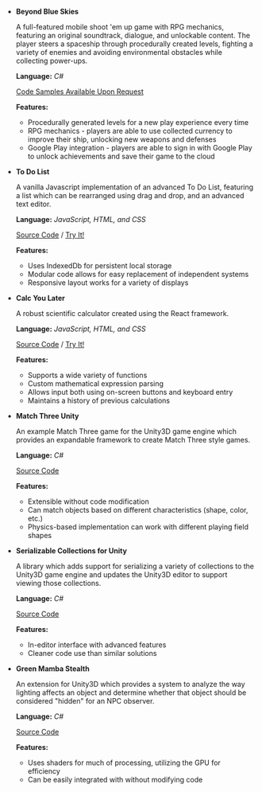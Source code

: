 
- **Beyond Blue Skies**
    
    A full-featured mobile shoot 'em up game with RPG mechanics, featuring an original soundtrack, dialogue, and unlockable content. The player steers a spaceship through procedurally created levels, fighting a variety of enemies and avoiding environmental obstacles while collecting power-ups.
 
    **Language:** _C#_

    [Code Samples Available Upon Request]()

    **Features:**
    - Procedurally generated levels for a new play experience every time
    - RPG mechanics - players are able to use collected currency to improve their ship, unlocking new weapons and defenses
    - Google Play integration - players are able to sign in with Google Play to unlock achievements and save their game to the cloud


- **To Do List**
    
    A vanilla Javascript implementation of an advanced To Do List, featuring a list which can be rearranged using drag and drop, and an advanced text editor.
 
    **Language:** _JavaScript, HTML, and CSS_

    [Source Code](https://github.com/DameonL/ToDoList) / [Try It!](https://dameonl.github.io/ToDoList/)

    **Features:**
    - Uses IndexedDb for persistent local storage
    - Modular code allows for easy replacement of independent systems
    - Responsive layout works for a variety of displays


- **Calc You Later**
    
    A robust scientific calculator created using the React framework.
 
    **Language:** _JavaScript, HTML, and CSS_

    [Source Code](https://github.com/DameonL/CalcYouLater) / [Try It!](https://dameonl.github.io/CalcYouLater/)

    **Features:**
    - Supports a wide variety of functions
    - Custom mathematical expression parsing
    - Allows input both using on-screen buttons and keyboard entry
    - Maintains a history of previous calculations


- **Match Three Unity**
    
    An example Match Three game for the Unity3D game engine which provides an expandable framework to create Match Three style games.
 
    **Language:** _C#_

    [Source Code](https://github.com/DameonL/MatchThreeUnity)

    **Features:**
    - Extensible without code modification
    - Can match objects based on different characteristics (shape, color, etc.)
    - Physics-based implementation can work with different playing field shapes


- **Serializable Collections for Unity**
    
    A library which adds support for serializing a variety of collections to the Unity3D game engine and updates the Unity3D editor to support viewing those collections.
 
    **Language:** _C#_

    [Source Code](https://github.com/DameonL/Serializable-Collections-For-Unity)

    **Features:**
    - In-editor interface with advanced features
    - Cleaner code use than similar solutions


- **Green Mamba Stealth**
    
    An extension for Unity3D which provides a system to analyze the way lighting affects an object and determine whether that object should be considered "hidden" for an NPC observer.
 
    **Language:** _C#_

    [Source Code](https://github.com/DameonL/GreenMambaStealth)

    **Features:**
    - Uses shaders for much of processing, utilizing the GPU for efficiency
    - Can be easily integrated with without modifying code
